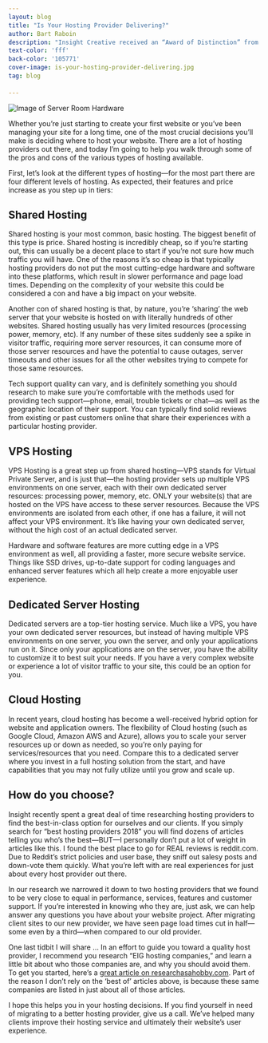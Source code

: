 ```yaml
---
layout: blog
title: "Is Your Hosting Provider Delivering?"
author: Bart Raboin
description: "Insight Creative received an “Award of Distinction” from the 24th Annual Communicator Awards hosted by the Academy of Interactive and Visual Arts."
text-color: 'fff'
back-color: '105771'
cover-image: is-your-hosting-provider-delivering.jpg
tag: blog

---
```


<img data-aos="fade-up" src="/img/blog/is-your-hosting-provider-delivering.jpg"
alt="Image of Server Room Hardware"
srcset="
/img/blog/is-your-hosting-provider-delivering-2400.jpg 2400w,
/img/blog/is-your-hosting-provider-delivering-1800.jpg 1800w,
/img/blog/is-your-hosting-provider-delivering-1200.jpg 1200w,
/img/blog/is-your-hosting-provider-delivering-900.jpg 900w,
/img/blog/is-your-hosting-provider-delivering-600.jpg 600w,
/img/blog/is-your-hosting-provider-delivering-400.jpg 400w" />

Whether you’re just starting to create your first website or you’ve been managing your site for a long time, one of the most crucial decisions you’ll make is deciding where to host your website. There are a lot of hosting providers out there, and today I’m going to help you walk through some of the pros and cons of the various types of hosting available.

First, let’s look at the different types of hosting—for the most part there are four different levels of hosting. As expected, their features and price increase as you step up in tiers:

## Shared Hosting

Shared hosting is your most common, basic hosting. The biggest benefit of this type is price. Shared hosting is incredibly cheap, so if you’re starting out, this can usually be a decent place to start if you’re not sure how much traffic you will have. One of the reasons it’s so cheap is that typically hosting providers do not put the most cutting-edge hardware and software into these platforms, which result in slower performance and page load times. Depending on the complexity of your website this could be considered a con and have a big impact on your website.

Another con of shared hosting is that, by nature, you’re ‘sharing’ the web server that your website is hosted on with literally hundreds of other websites. Shared hosting usually has very limited resources (processing power, memory, etc). If any number of these sites suddenly see a spike in visitor traffic, requiring more server resources, it can consume more of those server resources and have the potential to cause outages, server timeouts and other issues for all the other websites trying to compete for those same resources.

Tech support quality can vary, and is definitely something you should research to make sure you’re comfortable with the methods used for providing tech support—phone, email, trouble tickets or chat—as well as the geographic location of their support. You can typically find solid reviews from existing or past customers online that share their experiences with a particular hosting provider.

## VPS Hosting

VPS Hosting is a great step up from shared hosting—VPS stands for Virtual Private Server, and is just that—the hosting provider sets up multiple VPS environments on one server, each with their own dedicated server resources: processing power, memory, etc. ONLY your website(s) that are hosted on the VPS have access to these server resources. Because the VPS environments are isolated from each other, if one has a failure, it will not affect your VPS environment. It’s like having your own dedicated server, without the high cost of an actual dedicated server.

Hardware and software features are more cutting edge in a VPS environment as well, all providing a faster, more secure website service. Things like SSD drives, up-to-date support for coding languages and enhanced server features which all help create a more enjoyable user experience.

## Dedicated Server Hosting

Dedicated servers are a top-tier hosting service. Much like a VPS, you have your own dedicated server resources, but instead of having multiple VPS environments on one server, you own the server, and only your applications run on it. Since only your applications are on the server, you have the ability to customize it to best suit your needs. If you have a very complex website or experience a lot of visitor traffic to your site, this could be an option for you.

## Cloud Hosting

In recent years, cloud hosting has become a well-received hybrid option for website and application owners. The flexibility of Cloud hosting (such as Google Cloud, Amazon AWS and Azure), allows you to scale your server resources up or down as needed, so you’re only paying for services/resources that you need. Compare this to a dedicated server where you invest in a full hosting solution from the start, and have capabilities that you may not fully utilize until you grow and scale up.

## How do you choose?

Insight recently spent a great deal of time researching hosting providers to find the best-in-class option for ourselves and our clients. If you simply search for “best hosting providers 2018” you will find dozens of articles telling you who’s the best—BUT—I personally don’t put a lot of weight in articles like this. I found the best place to go for REAL reviews is reddit.com. Due to Reddit’s strict policies and user base, they sniff out salesy posts and down-vote them quickly. What you’re left with are real experiences for just about every host provider out there.

In our research we narrowed it down to two hosting providers that we found to be very close to equal in performance, services, features and customer support. If you’re interested in knowing who they are, just ask, we can help answer any questions you have about your website project. After migrating client sites to our new provider, we have seen page load times cut in half—some even by a third—when compared to our old provider.

One last tidbit I will share … In an effort to guide you toward a quality host provider, I recommend you research “EIG hosting companies,” and learn a little bit about who those companies are, and why you should avoid them. To get you started, here’s a <a href='https://researchasahobby.com/full-list-eig-hosting-companies-brands/' target='_blank' rel='noopener'>great article on researchasahobby.com</a>. Part of the reason I don’t rely on the ‘best of’ articles above, is because these same companies are listed in just about all of those articles.

I hope this helps you in your hosting decisions. If you find yourself in need of migrating to a better hosting provider, give us a call. We’ve helped many clients improve their hosting service and ultimately their website’s user experience.
